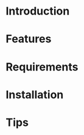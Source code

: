 <!---
/*******************************************************************************
// Project name   :
// File name      : REAME.md
// Created date   : Thứ hai, 26 Tháng sáu Năm 2017 23:24:05 ICT
// Author         : Huy Hung Ho
// Last modified  : Thứ hai, 26 Tháng sáu Năm 2017 23:24:05 ICT
// Desc           :
*******************************************************************************/
-->
Introduction
============


Features
========

Requirements
============


Installation
============

Tips
====


